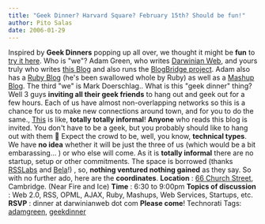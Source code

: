 ```yaml
---
title: "Geek Dinner? Harvard Square? February 15th? Should be fun!"
author: Pito Salas
date: 2006-01-29
---
```




Inspired by **Geek Dinners** popping up all over, we thought it might be
**fun** to [try it here](<http://www.darwinianweb.com/archive/2006/206.html>).
Who is "we"? Adam Green, who writes [Darwinian
Web](<http://www.darwinianweb.com/>), and yours truly who writes [this
Blog](</>) and also runs the [BlogBridge
project](<http://www.blogbridge.com/>). Adam also has a [Ruby
Blog](<http://ruby.darwinianweb.com/>) (he's been swallowed whole by Ruby) as
well as a [Mashup Blog](<http://mashup.darwinianweb.com/>). The third "we" is
Mark Doerschlag.. What is this "geek dinner" thing? Well 3 guys **inviting all
their geek friends** to hang out and geek out for a few hours. Each of us have
almost non-overlapping networks so this is a chance for us to make new
connections around town, and for you to do the same.,
[This](<http://www.darwinianweb.com/archive/2006/206.html>) is like, **totally
totally informal**! **Anyone** who reads this blog is invited. You don't have
to be a geek, but you probably should like to hang out with them 🙂  Expect the
crowd to be, well, you know, **technical types**. We have **no idea** whether
it will be just the three of us (which would be a bit embarassing… ) or who
else will come. As it is **totally informal** there are no startup, setup or
other commitments. The space is borrowed (thanks
[RSSLabs](<http://www.opmlworkstation.com/About.aspx>) and
[Bela](<http://blogs.opml.org/belaLabovitch>)!) , so, **nothing ventured
nothing gained** as they say. So with no further ado, here are the
**coordinates**.  **Location** : [66 Church
Street](<http://maps.a9.com/?ypLoc=66%20church%20street%2C%20cambridge%2C%20ma>),
Cambridge. (Near Fire and Ice) **Time** : 6:30 to 9:00pm **Topics of
discussion** : Web 2.0, RSS, OPML, AJAX, Ruby, Mashups, Web Services,
Startups, etc. **RSVP** : dinner at darwinianweb dot com  **Please come**!
Technorati Tags: [adamgreen](<http://www.technorati.com/tag/adamgreen>),
[geekdinner](<http://www.technorati.com/tag/geekdinner>)


